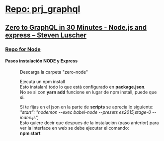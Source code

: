 <!--
README.md branch master 1.0.0

https://youtu.be/UBGzsb2UkeY?t=879
https://github.com/eacevedof/prj_graphql
-->
<h1>
    <a href="https://github.com/eacevedof/prj_graphql">Repo: prj_graphql</a>
</h1>
<h2>
    <a href="https://youtu.be/UBGzsb2UkeY?t=879">Zero to GraphQL in 30 Minutes - Node.js and express – Steven Luscher</a>
</h2>
<h3>
    <a href="https://github.com/steveluscher/zero-to-graphql/tree/master/zero-node">Repo for Node</a>
</h3>

<h4>Pasos instalación NODE y Express</h4>
<ul>
    <ol>    
        Descarga la carpeta "zero-node" 
    </ol>
    <ol>
        Ejecuta un npm install <br/>
        Esto instalará todo lo que está configurado en <b>package.json</b>.<br/>
        No se si con <b>yarn add</b> funcione en lugar de npm install, puede que si.
    </ol>
    <ol>
        Si te fijas en el json en la parte de <b>scripts</b> se aprecia lo siguiente:<br/>
        <i>"start": "nodemon --exec babel-node --presets es2015,stage-0 -- index.js",</i><br/>
        Esto quiere decir que despues de la instalación (paso anterior) para ver la interface
        en web se debe ejecutar el comando:<br/>
        <b>npm start</b>
    </ol>
</ul>

